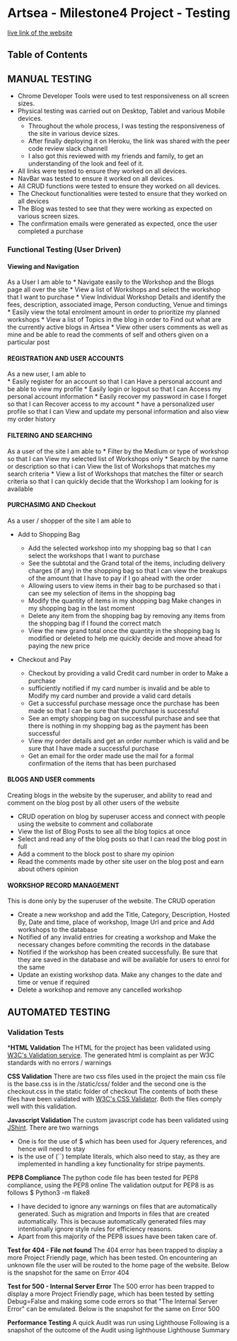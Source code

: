 

# Artsea - Milestone4 Project - Testing 
[live link of the website](https://anindita-artsea.herokuapp.com/)

## Table of Contents


## MANUAL TESTING
* Chrome Developer Tools were used to test responsiveness on all screen sizes.
* Physical testing was carried out on Desktop, Tablet and various Mobile devices.
    * Throughout the whole process, I was testing the responsiveness of the site in various device sizes.
    * After finally deploying it on Heroku, the link was shared with the peer code review slack channelI 
    * I also got this reviewed with my friends and family, to get an understanding of the look and feel of it.
* All links were tested to ensure they worked on all devices.
* NavBar was tested to ensure it worked on all devices.
* All CRUD functions were tested to ensure they worked on all devices.
* The Checkout functionalities were tested to ensure that they worked on all devices
* The Blog was tested to see that they were working as expected on various screen sizes.
* The confirmation emails were generated as expected, once the user completed a purchase

### Functional Testing (User Driven)

#### Viewing and Navigation
As a User I am able to 
    * Navigate easily to the Workshop and the Blogs page all over the site
    * View a list of Workshops and select the workshop that I want to purchase
    * View Individual Workshop Details and identify the fees, description, associated image, Person conducting, Venue and timings
    * Easily view the total enrolment amount in order to prioritize my planned workshops
    * View a list of Topics in the blog	in order to Find out what are the currently active blogs in Artsea
    * View other users comments as well as mine	and be able to read the comments of self and others given on a particular post

#### REGISTRATION AND USER ACCOUNTS
As a new user, I am able to     
    * Easily register for an account so that I can Have a personal account and be able to view my profile
    * Easily login or logout so that I can Access my personal account information
    * Easily recover my password in case I forget so that I can Recover access to my account
    * have a personalized user profile so that I can View and update my personal information and also view my order history

#### FILTERING AND SEARCHING
As a user of the site I am able to 
    * Filter by the Medium or type of workshop so that I can View my selected list of Workshops only
    * Search by the name or description	so that i can View the list of Workshops that matches my search criteria
    * View a list of Workshops that matches the filter or search criteria so that I can quickly decide that the Workshop I am looking for is available

#### PURCHASIMG AND Checkout
As a user / shopper of the site I am able to 
*   Add to Shopping Bag
    *   Add the selected workshop into my shopping bag so that I can select the workshops that I want to purchase
    *   See the subtotal and the Grand total of the items, including delivery charges (if any) in the shopping bag so that I can view the breakups of the amount that I have to pay if I go ahead with the order
    *   Allowing users to view items in their bag to be purchased so that i can see my selection of items in the shopping bag
    *   Modify the quantity of items in my shopping bag	Make changes in my shopping bag in the last moment
    *   Delete any item from the shopping bag by removing any items from the shopping bag if I found the correct match
    *   View the new grand total once the quantity in the shopping bag Is modified or deleted to help me quickly decide and move ahead for paying the new price

*   Checkout and Pay
    *   Checkout by providing a valid Credit card number in order to Make a purchase
    *   sufficiently notified if my card number is invalid and be able to Modify my card number and provide a valid card details
    *   Get a successful purchase message once the purchase has been made so that I can be sure that the purchase is successful
    *   See an empty shopping bag on successful purchase and see that there is nothing in my shopping bag as the payment has been successful
    *   View my order details and get an order number which is valid and be sure that I have made a successful purchase
    *   Get an email for the order made	use the mail for a formal confirmation of the items that has been purchased

#### BLOGS AND USER comments
Creating blogs in the website by the superuser, and ability to read and comment on the blog post by all other users of the website
*   CRUD operation on blog by superuser access and connect with people using the website to comment and collaborate
*   View the list of Blog Posts to see all the blog topics at once
*   Select and read any of the blog posts so that I can read the blog post in full
*   Add a comment to the block post	to share my opinion
*   Read the comments made by other site user on the blog post and earn about others opinion 

#### WORKSHOP RECORD MANAGEMENT
This is done only by the superuser of the website. The CRUD operation
*   Create a new workshop and add the Title, Category, Description, Hosted By, Date and time, place of workshop, Image Url and price and Add workshops to the database
*   Notified of any invalid entries for creating a workshop and Make the necessary changes before commiting the records in the database
*   Notified if the workshop has been created successfully.	Be sure that they are saved in the database and will be available for users to enrol for the same
*   Update an existing workshop data. Make any changes to the date and time or venue if required
*   Delete a workshop and remove any cancelled workshop


## AUTOMATED TESTING

### Validation Tests

***HTML Validation**
The HTML for the project has been validated using [W3C's Validation service](https://validator.w3.org/). 
The generated html is complaint as per W3C standards with no errors / warnings

**CSS Validation**
There are two css files used in the project the main css file is the  base.css is in the /static/css/ folder and the second one is the checkout.css in the static folder of checkout
The contents of both these files have been validated with [W3C's CSS Validator](https://jigsaw.w3.org/css-validator/). Both the files comply well with this validation.

**Javascript Validation**
The custom javascript code has been validated using [JShint](https://jshint.com/). There are two warnings 
*   One is for the use of $ which has been used for Jquery references, and hence will need to stay
*   is the use of (``) template literals, which also need to stay, as they are implemented in handling a key functionality for stripe payments. 

**PEP8 Compliance**
The python code file has been tested for PEP8 compliance, using the PEP8 online The validation output for PEP8 is as follows 
    $ Python3 -m flake8

* I have decided to ignore any warnings on files that are automatically generated. Such as migration and Imports in files that are created automatically. This is because automatically generated files may intentionally ignore style rules for efficiency reasons.
* Apart from this majority of the PEP8 issues have been taken care of.

**Test for 404 - File not found**
The 404 error has been trapped to display a more Project Friendly page, which has been tested. On encountering an unknown file the user will be routed to the home page of the website. Below is the snapshot for the same on Error 404

**Test for 500 - Internal Server Error**
The 500 error has been trapped to display a more Project Friendly page, which has been tested by setting Debug=False and making some code errors so that "The Internal Server Error" can be emulated. Below is the snapshot for the same on Error 500

**Performance Testing**
A quick Audit was run using Lighthouse Following is a snapshot of the outcome of the Audit using lighthouse Lighthouse Summary

